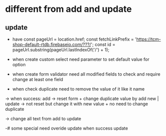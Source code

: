 # different from add and update
## update
- have 
const pageUrl = location.href;
const fetchLinkPrefix = 'https://tcm-shop-default-rtdb.firebaseio.com/???/';
const id = pageUrl.substring(pageUrl.lastIndexOf('/') + 1);

- when create custom select need parameter to set default value for option

- when create form validator need all modified fields to check and require change at least one field

- when check duplicate need to remove the value of it like it name

-> when success: add -> reset form + change duplicate value by add new | update -> not reset but change it with new value + no need to change duplicate

-> change all text from add to update

-# some special need overide update when success update